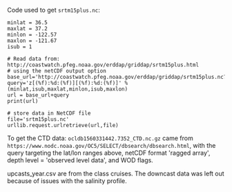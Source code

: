 Code used to get `srtm15plus.nc`:

```
minlat = 36.5
maxlat = 37.2
minlon = -122.57
maxlon = -121.67
isub = 1
 
# Read data from: http://coastwatch.pfeg.noaa.gov/erddap/griddap/srtm15plus.html
# using the netCDF output option
base_url='http://coastwatch.pfeg.noaa.gov/erddap/griddap/srtm15plus.nc?'
query='z[(%f):%d:(%f)][(%f):%d:(%f)]' % (minlat,isub,maxlat,minlon,isub,maxlon)
url = base_url+query
print(url)

# store data in NetCDF file
file='srtm15plus.nc'
urllib.request.urlretrieve(url,file)
```

To get the CTD data:
`ocldb1560331442.7352_CTD.nc.gz` came from `https://www.nodc.noaa.gov/OC5/SELECT/dbsearch/dbsearch.html`, with the query targeting the lat/lon ranges above, netCDF format 'ragged array', depth level = 'observed level data', and WOD flags.

upcasts_year.csv are from the class cruises. The downcast data was left out because of issues with the salinity profile.
